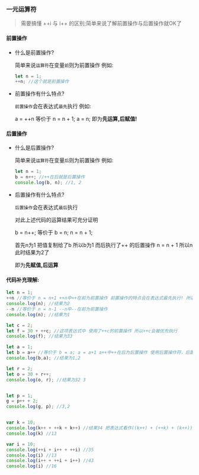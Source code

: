 ### 一元运算符

> 需要搞懂 ++i 与 i++ 的区别;简单来说了解前置操作与后置操作就OK了

#### 前置操作

- 什么是前置操作?

  简单来说`运算符`在变量`前`则为前置操作 例如:
    ```js
    let n = 1;
    ++n; //这个就是前置操作
    ```

- 前置操作有什么特点?

  `前置操作`会在表达式`最先`执行 例如:
  
  a = ++n 等价于 n = n + 1; a = n; 即为**先运算,后赋值!**



#### 后置操作

- 什么是后置操作?

  简单来说`运算符`在变量`后`则为前置操作 例如:

  ```js
  let n = 1;
  b = n++; //++在后就是后置操作
  console.log(b, n); //1, 2
  ```

- 后置操作有什么特点?

  `后置操作`会在表达式`最后`执行 

  对此上述代码的运算结果可充分证明

  b = n++; 等价于 b = n; n = n + 1;

  首先n为1 把值复制给了b 所以b为1 而后执行了++ 的后置操作 n = n + 1  所以n此时结果为2了

  即为**先赋值,后运算**

#### 代码补充理解:

```js
let n = 1;
++n //等价于 n = n+1 ++n中++在前为前置操作 前置操作的特点会在表达式最先执行! 所以会先运算后赋值
console.log(n); //结果为2
--n //等价于 n = n-1 --n中--在前为前置操作
console.log(n); //结果为1

let c = 2;
let f = 30 + ++c; //这项表达式中 使用了++c的前置操作 所以++c会被优先执行 
console.log(f); //结果为33

let a = 1;
let b = a++ //等价于 b = a; a = a+1 a++中++在后为后置操作 使用后置操作符，后置操作的特点会在最后执行 !所以先复制后运算
console.log(b,a); //结果为1,2

let r = 2;
let o = 30 + r++;
console.log(o, r); //结果为32 3


let p = 1;
g = p++ + 2;
console.log(g, p); //3,2


var k = 10;
console.log(k++ + ++k + k++) //结果34 把表达式看作((k++) + (++k) + (k++)) 要注意k的值在发生变化 就好理解了
console.log(k) //13

var i = 10;
console.log(++i + i++ + ++i) //35
console.log(i) //13
console.log(i++ + ++i + i++) //43
console.log(i) //16
```

